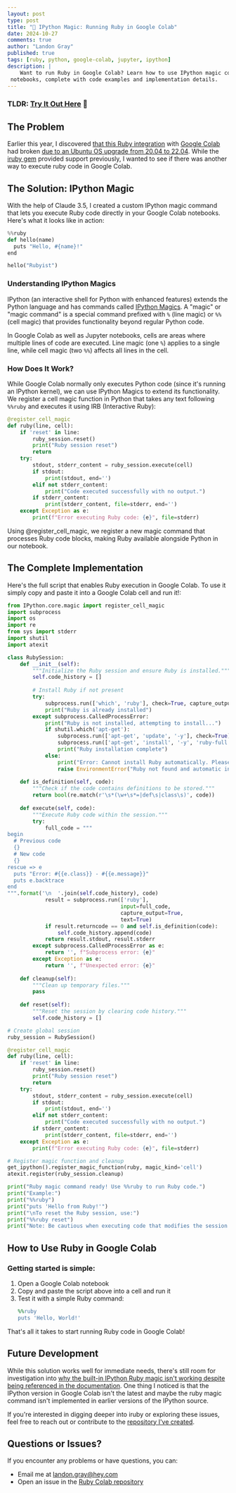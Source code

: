 ```yaml
---
layout: post
type: post
title: "🔮 IPython Magic: Running Ruby in Google Colab"
date: 2024-10-27
comments: true
author: "Landon Gray"
published: true
tags: [ruby, python, google-colab, jupyter, ipython]
description: |
    Want to run Ruby in Google Colab? Learn how to use IPython magic commands to seamlessly integrate Ruby into your Google Colab
 notebooks, complete with code examples and implementation details.
---
```


### TLDR: [Try It Out Here](https://colab.research.google.com/drive/1_qUuVGWzRzGBU7qquv0-biY-Esv3Yj89?usp=sharing) 📒

## The Problem

Earlier this year, I discovered [that this Ruby integration](https://dev.to/kojix2/ruby-kernel-in-google-colaboratory-32ni) with [Google Colab](https://colab.google) had broken [due to an Ubuntu OS upgrade from 20.04 to 22.04](https://gist.github.com/ngoto/61459a11652826416d8f3ff9360f27c2?permalink_comment_id=4686866#gistcomment-4686866). While the [iruby gem](https://github.com/SciRuby/iruby) provided support previously, I wanted to see if there was another way to execute ruby code in Google Colab.


## The Solution: IPython Magic

With the help of Claude 3.5, I created a custom IPython magic command that lets you execute Ruby code directly in your Google Colab notebooks. Here's what it looks like in action:

```python
%%ruby
def hello(name)
  puts "Hello, #{name}!"
end

hello("Rubyist")
```

### Understanding IPython Magics

IPython (an interactive shell for Python with enhanced features) extends the Python language and has commands called [IPython Magics](https://ipython.readthedocs.io/en/stable/interactive/magics.html). A "magic" or "magic command" is a special command prefixed with `%` (line magic) or `%%` (cell magic) that provides functionality beyond regular Python code.

In Google Colab as well as Jupyter notebooks, cells are areas where multiple lines of code are executed. Line magic (one `%`) applies to a single line, while cell magic (two `%%`) affects all lines in the cell.

### How Does It Work?

While Google Colab normally only executes Python code (since it's running an IPython kernel), we can use IPython Magics to extend its functionality. We register a cell magic function in Python that takes any text following `%%ruby` and executes it using IRB (Interactive Ruby):

```python
@register_cell_magic
def ruby(line, cell):
    if 'reset' in line:
        ruby_session.reset()
        print("Ruby session reset")
        return
    try:
        stdout, stderr_content = ruby_session.execute(cell)
        if stdout:
            print(stdout, end='')
        elif not stderr_content:
            print("Code executed successfully with no output.")
        if stderr_content:
            print(stderr_content, file=stderr, end='')
    except Exception as e:
        print(f"Error executing Ruby code: {e}", file=stderr)
```

Using @register_cell_magic, we register a new magic command that processes Ruby code blocks, making Ruby available alongside Python in our notebook.

## The Complete Implementation

Here's the full script that enables Ruby execution in Google Colab. To use it simply copy and paste it into a Google Colab cell and run it!:

```python
from IPython.core.magic import register_cell_magic
import subprocess
import os
import re
from sys import stderr
import shutil
import atexit

class RubySession:
    def __init__(self):
        """Initialize the Ruby session and ensure Ruby is installed."""
        self.code_history = []
        
        # Install Ruby if not present
        try:
            subprocess.run(['which', 'ruby'], check=True, capture_output=True)
            print("Ruby is already installed")
        except subprocess.CalledProcessError:
            print("Ruby is not installed, attempting to install...")
            if shutil.which('apt-get'):
                subprocess.run(['apt-get', 'update', '-y'], check=True)
                subprocess.run(['apt-get', 'install', '-y', 'ruby-full'], check=True)
                print("Ruby installation complete")
            else:
                print("Error: Cannot install Ruby automatically. Please install Ruby manually.")
                raise EnvironmentError("Ruby not found and automatic installation failed.")
                    
    def is_definition(self, code):
        """Check if the code contains definitions to be stored."""
        return bool(re.match(r'\s*(\w+\s*=|def\s|class\s)', code))
                    
    def execute(self, code):
        """Execute Ruby code within the session."""
        try:
            full_code = """
begin
  # Previous code
  {}
  # New code
  {}
rescue => e
  puts "Error: #{{e.class}} - #{{e.message}}"
  puts e.backtrace
end
""".format('\n  '.join(self.code_history), code)
            result = subprocess.run(['ruby'], 
                                    input=full_code, 
                                    capture_output=True, 
                                    text=True)
            if result.returncode == 0 and self.is_definition(code):
                self.code_history.append(code)
            return result.stdout, result.stderr
        except subprocess.CalledProcessError as e:
            return '', f"Subprocess error: {e}"
        except Exception as e:
            return '', f"Unexpected error: {e}"
            
    def cleanup(self):
        """Clean up temporary files."""
        pass
        
    def reset(self):
        """Reset the session by clearing code history."""
        self.code_history = []

# Create global session
ruby_session = RubySession()

@register_cell_magic
def ruby(line, cell):
    if 'reset' in line:
        ruby_session.reset()
        print("Ruby session reset")
        return
    try:
        stdout, stderr_content = ruby_session.execute(cell)
        if stdout:
            print(stdout, end='')
        elif not stderr_content:
            print("Code executed successfully with no output.")
        if stderr_content:
            print(stderr_content, file=stderr, end='')
    except Exception as e:
        print(f"Error executing Ruby code: {e}", file=stderr)

# Register magic function and cleanup
get_ipython().register_magic_function(ruby, magic_kind='cell')
atexit.register(ruby_session.cleanup)

print("Ruby magic command ready! Use %%ruby to run Ruby code.")
print("Example:")
print("%%ruby")
print("puts 'Hello from Ruby!'")
print("\nTo reset the Ruby session, use:")
print("%%ruby reset")
print("Note: Be cautious when executing code that modifies the session state.")
```

## How to Use Ruby in Google Colab

### Getting started is simple:

1. Open a Google Colab notebook
2. Copy and paste the script above into a cell and run it
3. Test it with a simple Ruby command:
   ```ruby
   %%ruby
   puts 'Hello, World!'
   ```

That's all it takes to start running Ruby code in Google Colab!

## Future Development

While this solution works well for immediate needs, there's still room for investigation into [why the built-in IPython Ruby magic isn't working despite being referenced in the documentation](https://github.com/ipython/ipython/blob/b65cf89c05b4edb4a32b72e0c0e1b888020ee70f/examples/IPython%20Kernel/Cell%20Magics.ipynb#L38). One thing I noticed is that the IPython version in Google Colab isn't the latest and maybe the ruby magic command isn't implemented in earlier versions of the IPython source.

If you're interested in digging deeper into iruby or exploring these issues, feel free to reach out or contribute to the [repository I've created](https://github.com/thedayisntgray/ruby_colab).

## Questions or Issues?

If you encounter any problems or have questions, you can:
- Email me at landon.gray@hey.com
- Open an issue in the [Ruby Colab repository](https://github.com/thedayisntgray/ruby_colab)
```

